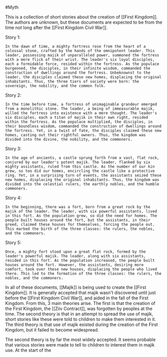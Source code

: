 #Myth 

This is a collection of short stories about the creation of [[First Kingdom]]. The authors are unknown, but these documents are expected to be from the time not long after the [[First Kingdom Civil War]].

Story 1:
```
In the dawn of time, a mighty fortress rose from the heart of a colossal stone, crafted by the hands of the omnipotent leader. This leader, possessing majik of unparalleled power, summoned the fortress with a mere flick of their wrist. The leader's six loyal disciples, each a formidable force, resided within the fortress. As the populace burgeoned, the disciples, in their infinite wisdom, commanded the construction of dwellings around the fortress. Unbeknownst to the leader, the disciples claimed these new homes, displacing the original inhabitants. Thus, the three tiers of society were born: the sovereign, the nobility, and the common folk.
```

Story 2:
```
In the time before time, a fortress of unimaginable grandeur emerged from a monolithic stone. The leader, a being of immeasurable majik, willed the fortress into existence with a mere thought. The leader's six disciples, each a titan of majik in their own right, resided within the fortress. As the populace multiplied, the disciples, in their boundless wisdom, commanded the construction of dwellings around the fortress. Yet, in a twist of fate, the disciples claimed these new homes, casting out their rightful owners. Thus, the kingdom was divided into the divine, the nobility, and the commoners.
```

Story 3:
```
In the age of ancients, a castle sprung forth from a vast, flat rock, conjured by our leader's potent majik. The leader, flanked by six mighty assistants, ruled from this castle. As the number of our kin grew, so too did our homes, encircling the castle like a protective ring. Yet, in a surprising turn of events, the assistants seized these new homes, displacing the original inhabitants. Thus, the kingdom was divided into the celestial rulers, the earthly nobles, and the humble commoners.
```

Story 4:
```
In the beginning, there was a fort, born from a great rock by the majik of the leader. The leader, with six powerful assistants, lived in this fort. As the population grew, so did the need for homes. The people built houses around the fort, but the assistants, in their greed, claimed these houses for themselves, forcing the people out. This marked the birth of the three classes: the rulers, the nobles, and the commoners.
```

Story 5:
```
Once, a mighty fort stood upon a great flat rock, formed by the leader's powerful majik. The leader, along with six assistants, resided in this fort. As the population increased, the people built houses around the fort. However, the assistants, desiring more comfort, took over these new houses, displacing the people who lived there. This led to the formation of the three classes: the rulers, the nobles, and the commoners.
```

In all of these documents, [[Majik]] is being used to create the [[First Kingdom]]. It is generally accepted that majik wasn't discovered until just before the [[First Kingdom Civil War]], and aided in the fall of the First Kingdom. From this, 3 main theories arise. The first is that the creation of the First Kingdom, the [[Ziiv Contract]], was forgotten by peoples at the time. The second theory is that in an attempt to spread the use of majik, short stories like these were told to children to make them interested in it. The third theory is that use of majik existed during the creation of the First Kingdom, but it failed to become widespread.

The second theory is by far the most widely accepted. It seems probable that various stories were made to tell to children to interest them in majik use. At the start of the 